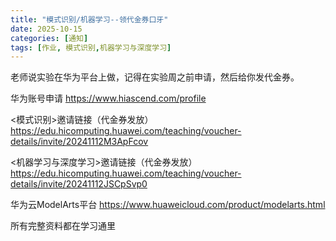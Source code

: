 ```yaml
---
title: "模式识别/机器学习--领代金券口牙"
date: 2025-10-15
categories: [通知]
tags: [作业, 模式识别,机器学习与深度学习]
---
```


老师说实验在华为平台上做，记得在实验周之前申请，然后给你发代金券。

华为账号申请
https://www.hiascend.com/profile 

<模式识别>邀请链接（代金券发放） 
https://edu.hicomputing.huawei.com/teaching/voucher-details/invite/20241112M3ApFcov 

<机器学习与深度学习>邀请链接（代金券发放）
https://edu.hicomputing.huawei.com/teaching/voucher-details/invite/20241112JSCpSvp0

华为云ModelArts平台
https://www.huaweicloud.com/product/modelarts.html 

所有完整资料都在学习通里